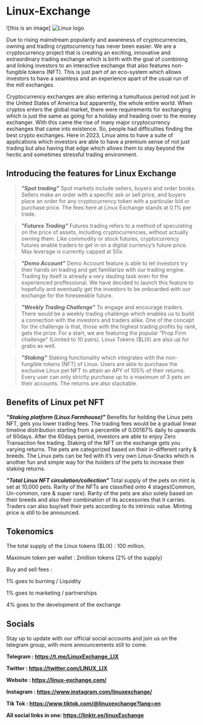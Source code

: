 # Linux-Exchange
![this is an image] ![Linux logo](https://user-images.githubusercontent.com/122026691/211118450-2d9f2ddb-e701-4aaf-8ed7-aedd1ebbaf71.jpg)


Due to rising mainstream popularity and awareness of cryptocurrencies, owning and trading cryptocurrency has never been easier. We are a cryptocurrency project that is creating an exciting, innovative and extraordinary trading exchange which is birth with the goal of combining and linking investors to an interactive exchange that also features non-fungible tokens (NFT). This is just part of an eco-system which allows investors to have a seamless and an experience apart of the usual run of the mill exchanges.

Cryptocurrency exchanges are also entering a tumultuous period not just in the United States of America but apparently, the whole entire world. When cryptos enters the global market, there were requirements for exchanging which is just the same as going for a holiday and heading over to the money exchanger. With this came the rise of many major cryptocurrency exchanges that came into existence. So, people had difficulties finding the best crypto exchanges. Here in 2023, Linux aims to have a suite of applications which investors are able to have a premium sense of not just trading but also having that edge which allows them to stay beyond the hectic and sometimes stressful trading environment. 



## Introducing the features for Linux Exchange 


> ***"Spot trading"*** 
Spot markets include sellers, buyers and order books. Sellers make an order with a specific ask or sell price, and buyers place an order for any cryptocurrency token with a particular bid or purchase price. The fees here at Linux Exchange stands at 0.1% per trade.


> ***"Futures Trading"***
Futures trading refers to a method of speculating on the price of assets, including cryptocurrencies, without actually owning them. Like commodity or stock futures, cryptocurrency futures enable traders to get in on a digital currency’s future price. Max leverage is currently capped at 50x.


> ***"Demo Account"***
Demo Account feature is able to let investors try their hands on trading and get familiarize with our trading engine. Trading by itself is already a very dauting task even for the experienced proffessional. We have decided to launch this feature to hopefully and eventually get the investors to be onboarded with our exchange for the foreseeable future.


> ***"Weekly Trading Challenge"***
To engage and encourage traders. There would be a weekly trading challenge which enables us to build a connection with the investors and traders alike. One of the concept for the challenge is that, those with the highest trading profits by rank, gets the prize. For a start, we are featuring the popular “Prop Firm challenge” (Limited to 10 pairs). Linux Tokens ($LIX) are also up for grabs as well. 


> ***"Staking"***
Staking functionality which integrates with the non-fungible tokens (NFT) of Linux. Users are able to purchase the exclusive Linux pet NFT to attain an APY of 105% of their returns. Every user can only strictly purchase up to a maximum of 3 pets on their accounts. The returns are also stackable.



## Benefits of Linux pet NFT


***"Staking platform (Linux Farmhouse)"***
Benefits for holding the Linux pets NFT, gets you lower trading fees. The trading fees would be a gradual linear timeline distribution starting from a percentile of 0.00167% daily to upwards of 60days. After the 60days period, investors are able to enjoy Zero Transaction fee trading.
Staking of the NFT on the exchange gets you varying returns. The pets are categorized based on their in-different rarity & breeds. The Linux pets can be fed with it’s very own Linux-Snacks which is another fun and simple way for the holders of the pets to increase their staking returns.


***"Total Linux NFT circulation/collection"***
Total supply of the pets on mint is set at 10,000 pets. Rarity of the NFTs are classified onto 4 stages(Common, Un-common, rare & super rare). Rarity of the pets are also solely based on their breeds and also their combination of its accessories that it carries. Traders can also buy/sell their pets according to its intrinsic value. Minting price is still to be announced.



## Tokenomics


The total supply of the Linux tokens ($LIX) : 100 million.

Maximum token per wallet : 2million tokens (2% of the supply)

Buy and sell fees :

1% goes to burning / Liquidity

1% goes to marketing / partnerships

4% goes to the development of the exchange



## Socials


Stay up to update with our official social accounts and join us on the telegram group, with more announcements still to come.

**Telegram : https://t.me/LinuxExchange_LIX**

**Twitter : https://twitter.com/LINUX_LIX**

**Website : https://linux-exchange.com/**

**Instagram : https://www.instagram.com/linuxexchange/**

**Tik Tok : https://www.tiktok.com/@linuxexchange?lang=en**

**All social links in one: https://linktr.ee/linuxExchange**

